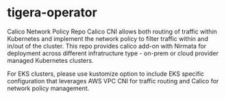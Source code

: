 # tigera-operator
Calico Network Policy Repo
Calico CNI allows both routing of traffic within Kubernetes and implement the network policy to filter traffic within and in/out of the cluster. This repo provides calico add-on with Nirmata for deployment across different infratructure type - on-prem or cloud provider managed Kubernetes clusters.

For EKS clusters, please use kustomize option to include EKS specific configuration that leverages AWS VPC CNI for traffic routing and Calico for network policy management.
